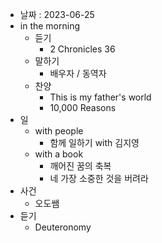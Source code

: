 - 날짜 : 2023-06-25
- in the morning
	- 듣기
		- 2 Chronicles 36
	- 말하기
		-  배우자 / 동역자 
	- 찬양
		- This is my father's world
		- 10,000 Reasons
- 일
	- with people
		- 함께 일하기 with 김지영
	- with a book
		- 깨어진 꿈의 축복
		- 네 가장 소중한 것을 버려라
- 사건
	- 오도쌤
- 듣기
	- Deuteronomy 
